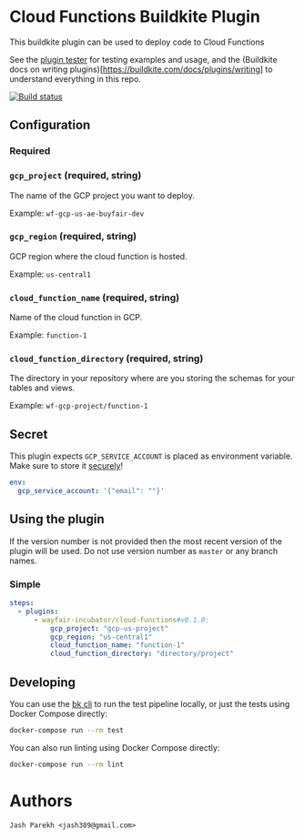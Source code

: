 # Cloud Functions Buildkite Plugin

This buildkite plugin can be used to deploy code to Cloud Functions

See the [plugin tester](https://github.com/buildkite-plugins/buildkite-plugin-tester) for testing examples and usage, and the (Buildkite docs on writing plugins)[https://buildkite.com/docs/plugins/writing] to understand everything in this repo.

[![Build status](https://badge.buildkite.com/d386e7f164ca1a3164302c7b17dca216c8ddcc8806d20c45db.svg?branch=master)](https://buildkite.com/wayfair/deploy-cloud-functions-buildkite-plugin)

## Configuration

### Required

### `gcp_project` (required, string)

The name of the GCP project you want to deploy.

Example: `wf-gcp-us-ae-buyfair-dev`

### `gcp_region` (required, string)

GCP region where the cloud function is hosted.

Example: `us-central1`

### `cloud_function_name` (required, string)

Name of the cloud function in GCP.

Example: `function-1`

### `cloud_function_directory` (required, string)

The directory in your repository where are you storing the schemas for your tables and views.

Example: `wf-gcp-project/function-1`

## Secret

This plugin expects `GCP_SERVICE_ACCOUNT` is placed as environment variable. Make sure to store it [securely](https://buildkite.com/docs/pipelines/secrets)!

```yaml
env:
  gcp_service_account: '{"email": ""}'
```


## Using the plugin

If the version number is not provided then the most recent version of the plugin will be used. Do not use version number as `master` or any branch names.

### Simple

```yaml
steps:
  - plugins:
      - wayfair-incubator/cloud-functions#v0.1.0:
          gcp_project: "gcp-us-project"
          gcp_region: "us-central1"
          cloud_function_name: "function-1"
          cloud_function_directory: "directory/project"
```

## Developing

You can use the [bk cli](https://github.com/buildkite/cli) to run the test pipeline locally, or just the tests using Docker Compose directly:

```bash
docker-compose run --rm test
```

You can also run linting using Docker Compose directly:

```bash
docker-compose run --rm lint
```

# Authors
`Jash Parekh <jash389@gmail.com>`

